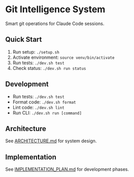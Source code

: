 # Git Intelligence System

Smart git operations for Claude Code sessions.

## Quick Start

1. Run setup: `./setup.sh`
2. Activate environment: `source venv/bin/activate`
3. Run tests: `./dev.sh test`
4. Check status: `./dev.sh run status`

## Development

- Run tests: `./dev.sh test`
- Format code: `./dev.sh format`
- Lint code: `./dev.sh lint`
- Run CLI: `./dev.sh run [command]`

## Architecture

See [ARCHITECTURE.md](ARCHITECTURE.md) for system design.

## Implementation

See [IMPLEMENTATION_PLAN.md](IMPLEMENTATION_PLAN.md) for development phases.
